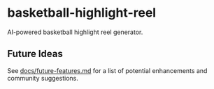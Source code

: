 # basketball-highlight-reel
AI-powered basketball highlight reel generator.

## Future Ideas

See [docs/future-features.md](docs/future-features.md) for a list of potential enhancements and community suggestions.
